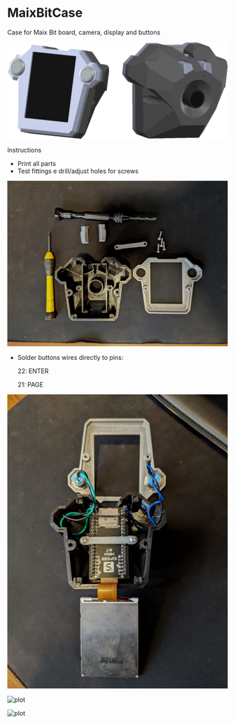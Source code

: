# MaixBitCase
Case for Maix Bit board, camera, display and buttons

![plot](./Images/render.png)

Instructions

- Print all parts
- Test fittings e drill/adjust holes for screws

![plot](./Images/print.jpg)

- Solder buttons wires directly to pins:

	22: ENTER
	
	21: PAGE
	
![plot](./Images/assembly.jpg)

![plot](./Images/front.jpg)

![plot](./Images/rear.jpg)